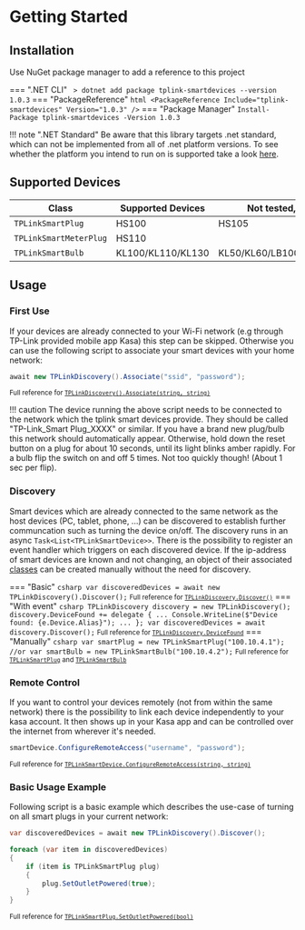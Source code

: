 # Getting Started

## Installation

Use NuGet package manager to add a reference to this project

=== ".NET CLI"
    ``` 
    > dotnet add package tplink-smartdevices --version 1.0.3
    ```
=== "PackageReference"
    ``` html
    <PackageReference Include="tplink-smartdevices" Version="1.0.3" />
    ```
=== "Package Manager"
    ```
    Install-Package tplink-smartdevices -Version 1.0.3
    ```


!!! note ".NET Standard"
    Be aware that this library targets .net standard, which can not be implemented from all of .net platform versions. To see whether the platform you intend to run on is supported take a look [here](https://github.com/dotnet/standard/blob/master/docs/versions.md).

## Supported Devices

| Class                   | Supported Devices | Not tested, maybe working         |
| ----------------------- | ----------------- |---------------------------------- |
| `TPLinkSmartPlug`       |  HS100            | HS105                             |
| `TPLinkSmartMeterPlug`  |  HS110            |                                   |
| `TPLinkSmartBulb`       | KL100/KL110/KL130 | KL50/KL60/LB100/LB110/LB120/LB130 |

## Usage

### First Use

If your devices are already connected to your Wi-Fi network (e.g through TP-Link provided mobile app Kasa) this step can be skipped. Otherwise you can use the following script to associate your smart devices with your home network:

``` csharp
await new TPLinkDiscovery().Associate("ssid", "password");
```

<small> Full reference for [`TPLinkDiscovery().Associate(string, string)`](docs/discovery.md#associatestring-string-int)</small>

!!! caution
    The device running the above script needs to be connected to the network which the tplink smart devices provide. They should be called "TP-Link_Smart Plug_XXXX" or similar. If you have a brand new plug/bulb this network should automatically appear. Otherwise, hold down the reset button on a plug for about 10 seconds, until its light blinks amber rapidly. For a bulb flip the switch on and off 5 times. Not too quickly though! (About 1 sec per flip).

### Discovery

Smart devices which are already connected to the same network as the host devices (PC, tablet, phone, ...) can be discovered to establish further communcation such as turning the device on/off. The discovery runs in an async `Task<List<TPLinkSmartDevice>>`. There is the possibility to register an event handler which triggers on each discovered device. If the ip-address of smart devices are known and not changing, an object of their associated [classes](#supported-devices) can be created manually without the need for discovery.

=== "Basic"
    ``` csharp
    var discoveredDevices = await new TPLinkDiscovery().Discover();
    ```
    <small> Full reference for [`TPLinkDiscovery.Discover()`](docs/discovery.md#discover)</small>
=== "With event"
    ``` csharp
    TPLinkDiscovery discovery = new TPLinkDiscovery();
    discovery.DeviceFound += delegate {
        ...
        Console.WriteLine($"Device found: {e.Device.Alias}");
        ...
    };
    var discoveredDevices = await discovery.Discover();
    ```
    <small> Full reference for [`TPLinkDiscovery.DeviceFound`](docs/discovery.md#devicefound)</small>
=== "Manually"
    ``` csharp
    var smartPlug = new TPLinkSmartPlug("100.10.4.1");
    //or
    var smartBulb = new TPLinkSmartBulb("100.10.4.2");
    ```
    <small> Full reference for [`TPLinkSmartPlug`](docs/devices/plug.md) and [`TPLinkSmartBulb`](docs/devices/bulb.md)</small>

### Remote Control 

If you want to control your devices remotely (not from within the same network) there is the possibility to link each device independently to your kasa account. It then shows up in your Kasa app and can be controlled over the internet from wherever it's needed.

``` csharp
smartDevice.ConfigureRemoteAccess("username", "password");
```
<small> Full reference for [`TPLinkSmartDevice.ConfigureRemoteAccess(string, string)`](docs/devices/device.md#configureremoteaccessstring-string)</small>

### Basic Usage Example 

Following script is a basic example which describes the use-case of turning on all smart plugs in your current network:

``` csharp
var discoveredDevices = await new TPLinkDiscovery().Discover();

foreach (var item in discoveredDevices)
{
    if (item is TPLinkSmartPlug plug)
    {
        plug.SetOutletPowered(true);
    }
}
```
<small> Full reference for [`TPLinkSmartPlug.SetOutletPowered(bool)`](docs/devices/plug.md#setoutletpoweredbool)</small>